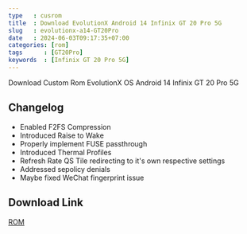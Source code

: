 ```yaml
---
type   : cusrom
title  : Download EvolutionX Android 14 Infinix GT 20 Pro 5G
slug   : evolutionx-a14-GT20Pro
date   : 2024-06-03T09:17:35+07:00
categories: [rom]
tags      : [GT20Pro]
keywords  : [Infinix GT 20 Pro 5G]
---
```


Download Custom Rom EvolutionX OS Android 14 Infinix GT 20 Pro 5G

## Changelog
- Enabled F2FS Compression
- Introduced Raise to Wake
- Properly implement FUSE passthrough
- Introduced Thermal Profiles
- Refresh Rate QS Tile redirecting to it's own respective settings
- Addressed sepolicy denials
- Maybe fixed WeChat fingerprint issue

## Download Link
[ROM](/)
